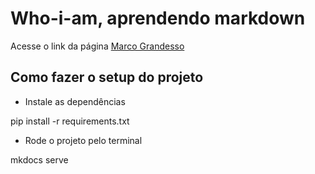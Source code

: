 # Who-i-am, aprendendo markdown

Acesse o link da página [Marco Grandesso](https://marcosgrandesso.github.io/Who-i-am/)

## Como fazer o setup do projeto

* Instale as dependências

pip install -r requirements.txt

* Rode o projeto pelo terminal 

mkdocs serve 
